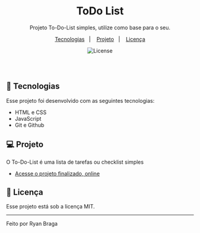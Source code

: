 <h1 align="center"> ToDo List </h1>

<p align="center">Projeto To-Do-List simples, utilize como base para o seu.</p>

<p align="center">
  <a href="#-tecnologias">Tecnologias</a>&nbsp;&nbsp;&nbsp;|&nbsp;&nbsp;&nbsp;
  <a href="#-projeto">Projeto</a>&nbsp;&nbsp;&nbsp;|&nbsp;&nbsp;&nbsp;
  <a href="#memo-licença">Licença</a>
</p>

<p align="center">
  <img alt="License" src="https://img.shields.io/static/v1?label=license&message=MIT&color=49AA26&labelColor=000000">
</p>

<br>

<p align="center">
  <img href="https://cdn.discordapp.com/attachments/1117889678524285053/1162121007738392617/Captura_de_tela_2023-10-08_143856.png?ex=653ac887&is=65285387&hm=5a19c2fead9d98f7e479150561fcefc354072078e569edd5b438fcd73072e137&" width="100%">
</p>

## 🚀 Tecnologias

Esse projeto foi desenvolvido com as seguintes tecnologias:

- HTML e CSS
- JavaScript
- Git e Github

## 💻 Projeto

O To-Do-List é uma lista de tarefas ou checklist simples

- [Acesse o projeto finalizado, online](https://to-do-list-flame-tau.vercel.app/)


## 📝 Licença

Esse projeto está sob a licença MIT.

---

Feito por Ryan Braga


